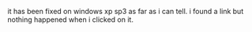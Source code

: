 it has been fixed on windows xp sp3 as far as i can tell. i found a link but nothing happened when i clicked on it.